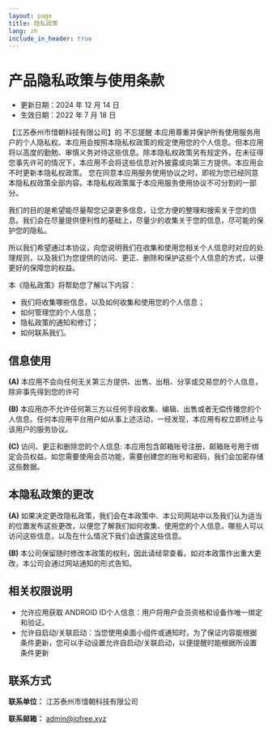 ```yaml
---
layout: page
title: 隐私政策
lang: zh
include_in_header: true
---
```


# 产品隐私政策与使用条款

- 更新日期：2024 年 12 月 14 日
- 生效日期：2022 年 7 月 18 日

【江苏泰州市惜朝科技有限公司】的 不忘提醒 本应用尊重并保护所有使用服务用户的个人隐私权。本应用会按照本隐私权政策的规定使用您的个人信息。但本应用将以高度的勤勉、审慎义务对待这些信息。除本隐私权政策另有规定外，在未征得您事先许可的情况下，本应用不会将这些信息对外披露或向第三方提供。本应用会不时更新本隐私权政策。 您在同意本应用服务使用协议之时，即视为您已经同意本隐私权政策全部内容。本隐私权政策属于本应用服务使用协议不可分割的一部分。

我们的目的是希望能尽量帮您记录更多信息，让您方便的整理和搜索关于您的信息。我们会在尽量提供便利性的基础上，尽量少的收集关于您的信息，尽可能的保护您的隐私。

所以我们希望通过本协议，向您说明我们在收集和使用您相关个人信息时对应的处理规则，以及我们为您提供的访问、更正、删除和保护这些个人信息的方式，以便更好的保障您的权益。

本《隐私政策》将帮助您了解以下内容：

- 我们将收集哪些信息，以及如何收集和使用您的个人信息；
- 如何管理您的个人信息；
- 隐私政策的通知和修订；
- 如何联系我们。


## 信息使用

**(A)** 本应用不会向任何无关第三方提供、出售、出租、分享或交易您的个人信息，除非事先得到您的许可

**(B)** 本应用亦不允许任何第三方以任何手段收集、编辑、出售或者无偿传播您的个人信息。任何本应用平台用户如从事上述活动，一经发现，本应用有权立即终止与该用户的服务协议。

**(C)** 访问、更正和删除您的个人信息: 本应用包含邮箱账号注册，邮箱账号用于绑定会员权益。如您需要使用会员功能，需要创建您的账号和密码，我们会加密存储这些数据。

## 本隐私政策的更改

**(A)** 如果决定更改隐私政策，我们会在本政策中、本公司网站中以及我们认为适当的位置发布这些更改，以便您了解我们如何收集、使用您的个人信息，哪些人可以访问这些信息，以及在什么情况下我们会透露这些信息。

**(B)** 本公司保留随时修改本政策的权利，因此请经常查看。如对本政策作出重大更改，本公司会通过网站通知的形式告知。

## 相关权限说明

- 允许应用获取 ANDROID ID个人信息：用户将用户会员资格和设备作唯一绑定和验证。
- 允许自启动/关联启动：当您使用桌面小组件或通知时，为了保证内容能根据条件更新，您可以手动设置允许自启动/关联启动，以便提醒时能根据所设置条件更新

## 联系方式

**联系单位：** 江苏泰州市惜朝科技有限公司

**联系邮箱：** admin@iofree.xyz
